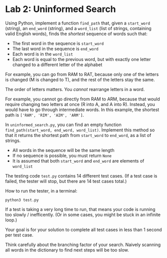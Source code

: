 # Lab 2: Uninformed Search

Using Python, implement a function `find_path` that, given a `start_word` (string), an `end_word` (string), and a `word_list` (list of strings, containing valid English words), finds the *shortest* sequence of words such that:
* The first word in the sequence is `start_word`
* The last word in the sequence is `end_word`
* Each word is in the `word_list`
* Each word is equal to the previous word, but with exactly one letter changed to a different letter of the alphabet

For example, you can go from RAM to RAT, because only one of the letters is changed (M is changed to T), and the rest of the letters stay the same.

The order of letters matters. You *cannot* rearrange letters in a word.

For example, you cannot go directly from RAM to ARM, because that would require changing two letters at once (R into A, and A into R). Instead, you would have to go through intermediate words. In this example, the shortest path is `['RAM', 'RIM', 'AIM', 'ARM']`.

In `uninformed_search.py`, you can find an empty function `find_path(start_word, end_word, word_list)`. Implement this method so that it returns the shortest path from `start_word` to `end_word`, as a list of strings.

* All words in the sequence will be the same length
* If no sequence is possible, you must return `None`
* It is assumed that both `start_word` and `end_word` are elements of `word_list`

The testing code `test.py` contains 14 different test cases. (If a test case is failed, the tester will stop, but there are 14 test cases total.)

How to run the tester, in a terminal:
```
python3 test.py
```

If a test is taking a very long time to run, that means your code is running too slowly / inefficently. (Or in some cases, you might be stuck in an infinite loop.)

Your goal is for your solution to complete all test cases in less than 1 second per test case.

Think carefully about the branching factor of your search. Naively scanning all words in the dictionary to find next steps will be too slow.
